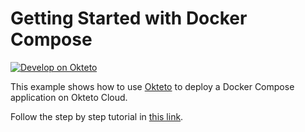 # Getting Started with Docker Compose

[![Develop on Okteto](https://okteto.com/develop-okteto.svg)](https://cloud.okteto.com/deploy?repository=https://github.com/okteto/compose-getting-started)

This example shows how to use [Okteto](https://github.com/okteto/okteto) to deploy a Docker Compose application on Okteto Cloud.

Follow the step by step tutorial in [this link](https://okteto.com/docs/tutorials/stacks-getting-started).